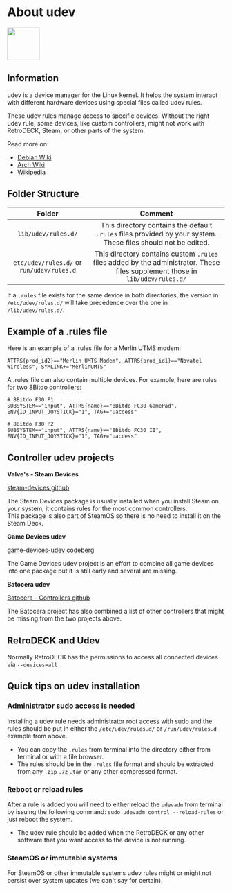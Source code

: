 # About udev

<img src="../../wiki_icons/pixelitos/utilities-tweak-tool.png" width="75">

## Information 

udev is a device manager for the Linux kernel. It helps the system interact with different hardware devices using special files called udev rules.

These udev rules manage access to specific devices. Without the right udev rule, some devices, like custom controllers, might not work with RetroDECK, Steam, or other parts of the system.

Read more on:

- [Debian Wiki](https://wiki.debian.org/udev)
- [Arch Wiki](https://wiki.archlinux.org/title/udev)
- [Wikipedia](https://en.wikipedia.org/wiki/Udev)

## Folder Structure


| Folder                     |      Comment     | 
|  :---:                   |      :---:     |
| `lib/udev/rules.d/` | This directory contains the default `.rules` files provided by your system. These files should not be edited.|                                
|  `etc/udev/rules.d/` or `run/udev/rules.d`  |          This directory contains custom `.rules` files added by the administrator. These files supplement those in `lib/udev/rules.d/`     |

If a `.rules` file exists for the same device in both directories, the version in `/etc/udev/rules.d/` will take precedence over the one in `/lib/udev/rules.d/`.

## Example of a .rules file

Here is an example of a .rules file for a Merlin UTMS modem:
```
ATTRS{prod_id2}=="Merlin UMTS Modem", ATTRS{prod_id1}=="Novatel Wireless", SYMLINK+="MerlinUMTS"
```

A .rules file can also contain multiple devices. For example, here are rules for two 8Bitdo controllers:
```
# 8Bitdo F30 P1
SUBSYSTEM=="input", ATTRS{name}=="8Bitdo FC30 GamePad", ENV{ID_INPUT_JOYSTICK}="1", TAG+="uaccess"

# 8Bitdo F30 P2
SUBSYSTEM=="input", ATTRS{name}=="8Bitdo FC30 II", ENV{ID_INPUT_JOYSTICK}="1", TAG+="uaccess"
```

## Controller udev projects

**Valve's - Steam Devices**

[steam-devices github](https://github.com/ValveSoftware/steam-devices)

The Steam Devices package is usually installed when you install Steam on your system, it contains rules for the most common controllers.<br>
This package is also part of SteamOS so there is no need to install it on the Steam Deck. <br>


**Game Devices udev**

[game-devices-udev codeberg](https://codeberg.org/fabiscafe/game-devices-udev)

The Game Devices udev project is an effort to combine all game devices into one package but it is still early and several are missing. <br>


**Batocera udev**

[Batocera - Controllers github](https://github.com/batocera-linux/batocera.linux/tree/master/package/batocera/controllers)

The Batocera project has also combined a list of other controllers that might be missing from the two projects above.

## RetroDECK and Udev

Normally RetroDECK has the permissions to access all connected devices via `--devices=all`

## Quick tips on udev installation

### Administrator sudo access is needed

Installing a udev rule needs administrator root access with sudo and the rules should be put in either the `/etc/udev/rules.d/` or `/run/udev/rules.d` example from above.

- You can copy the `.rules` from terminal into the directory either from terminal or with a file browser.
- The rules should be in the `.rules` file format and should be extracted from any `.zip` `.7z` `.tar` or any other compressed format.

### Reboot or reload rules
After a rule is added you will need to either reload the `udevadm` from terminal by issuing the following command: `sudo udevadm control --reload-rules` or just reboot the system.

- The udev rule should be added when the RetroDECK or any other software that you want access to the device is not running.

### SteamOS or immutable systems
For SteamOS or other immutable systems udev rules might or might not persist over system updates (we can't say for certain).
